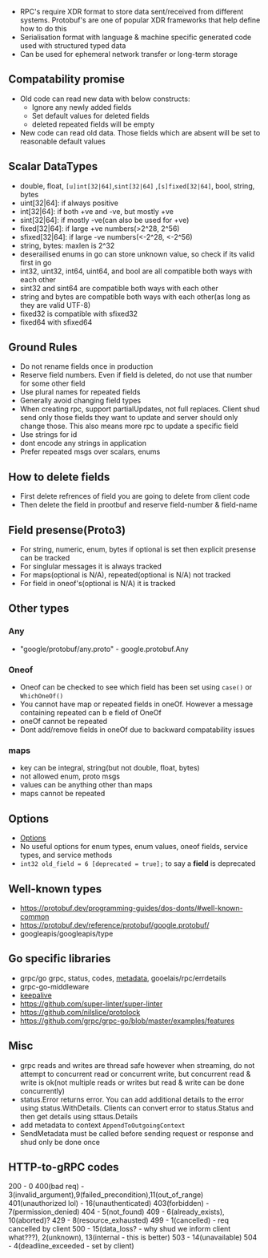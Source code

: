 - RPC's require XDR format to store data sent/received from different systems. Protobuf's are one of popular XDR frameworks that help define how to do this
- Serialisation format with language & machine specific generated code used with structured typed data
- Can be used for ephemeral network transfer or long-term storage

## Compatability promise
- Old code can read new data with below constructs:
  - Ignore any newly added fields
  - Set default values for deleted fields
  - deleted repeated fields will be empty
- New code can read old data. Those fields which are absent will be set to reasonable default values

## Scalar DataTypes
- double, float, `[u]int[32|64]`,`sint[32|64]` ,`[s]fixed[32|64]`, bool, string, bytes
- uint[32|64]: if always positive
- int[32|64]: if both +ve and -ve, but mostly +ve
- sint[32|64]: if mostly -ve(can also be used for +ve)
- fixed[32|64]: if large +ve numbers(>2^28, 2^56)
- sfixed[32|64]: if large -ve numbers(<-2^28, <-2^56)
- string, bytes: maxlen is 2^32
- deserailised enums in go can store unknown value, so check if its valid first in go
- int32, uint32, int64, uint64, and bool are all compatible both ways with each other
- sint32 and sint64 are compatible both ways with each other
- string and bytes are compatible both ways with each other(as long as they are valid UTF-8)
- fixed32 is compatible with sfixed32
- fixed64 with sfixed64


## Ground Rules
- Do not rename fields once in production
- Reserve field numbers. Even if field is deleted, do not use that number for some other field
- Use plural names for repeated fields
- Generally avoid changing field types
- When creating rpc, support partialUpdates, not full replaces. Client shud send only those fields they want to update and server should only change those. This also means more rpc to update a specific field 
- Use strings for id 
- dont encode any strings in application
- Prefer repeated msgs over scalars, enums

## How to delete fields
- First delete refrences of field you are going to delete from client code
- Then delete the field in prootbuf and reserve field-number & field-name


## Field presense(Proto3)
- For string, numeric, enum, bytes if optional is set then explicit presense can be tracked
- For singlular messages it is always tracked
- For maps(optional is N/A), repeated(optional is N/A) not tracked
- For field in oneof's(optional is N/A) it is tracked 


## Other types
### Any
- "google/protobuf/any.proto" - google.protobuf.Any

### Oneof
- Oneof can be checked to see which field has been set using `case()` or `WhichOneOf()`
- You cannot have map or repeated fields in oneOf. However a message containing repeated can b e field of OneOf
- oneOf cannot be repeated
- Dont add/remove fields in oneOf due to backward compatability issues 

### maps
- key can be integral, string(but not double, float, bytes)
- not allowed enum, proto msgs
- values can be anything other than maps
- maps cannot be repeated


## Options
- [Options](https://github.com/protocolbuffers/protobuf/blob/main/src/google/protobuf/descriptor.proto)
- No useful options for enum types, enum values, oneof fields, service types, and service methods
- `int32 old_field = 6 [deprecated = true];` to say a **field** is deprecated

## Well-known types
- https://protobuf.dev/programming-guides/dos-donts/#well-known-common
- https://protobuf.dev/reference/protobuf/google.protobuf/ 
- googleapis/googleapis/type

## Go specific libraries
- grpc/go grpc, status, codes, [metadata](https://github.com/grpc/grpc-go/blob/master/Documentation/grpc-auth-support.md), gooelais/rpc/errdetails
- grpc-go-middleware
- [keepalive](https://pkg.go.dev/google.golang.org/grpc/keepalive?utm_source=godoc)
- https://github.com/super-linter/super-linter 
- https://github.com/nilslice/protolock
- https://github.com/grpc/grpc-go/blob/master/examples/features


## Misc
- grpc reads and writes are thread safe however when streaming, do not attempt to concurrent read or concurrent write, but concurrent read & write is ok(not multiple reads or writes but read & write can be done concurrently)
- status.Error returns error. You can add additional details to the error using status.WithDetails. Clients can convert error to status.Status and then get details using sttaus.Details
- add metadata to context `AppendToOutgoingContext`
- SendMetadata must be called before sending request or response and shud only be done once

## HTTP-to-gRPC codes
200 - 0
400(bad req) - 3(invalid_argument),9(failed_precondition),11(out_of_range)
401(unauthorized lol) - 16(unauthenticated)
403(forbidden) - 7(permission_denied)
404 - 5(not_found)
409 - 6(already_exists), 10(aborted)?
429 - 8(resource_exhausted)
499 - 1(cancelled) - req cancelled by client
500 - 15(data_loss? - why shud we inform client what???), 2(unknown), 13(internal - this is better)
503 - 14(unavailable)
504 - 4(deadline_exceeded - set by client)





